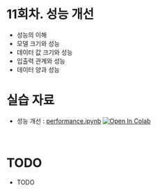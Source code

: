 # 11회차. 성능 개선
- 성능의 이해
- 모델 크기와 성능
- 데이터 값 크기와 성능
- 입출력 관계와 성능
- 데이터 양과 성능

# 실습 자료
- 성능 개선 : [performance.ipynb](performance.ipynb)  [![Open In Colab](https://colab.research.google.com/assets/colab-badge.svg)](https://colab.research.google.com/github/dhrim/keras_howto_2021/blob/master/class11/performance.ipynb)

<br>

# TODO
- TODO
